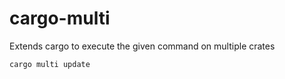 # cargo-multi
Extends cargo to execute the given command on multiple crates

```
cargo multi update
```
